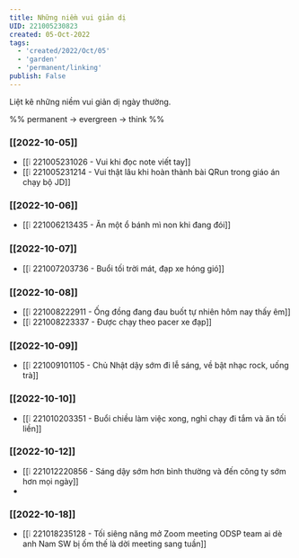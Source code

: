 ```yaml
---
title: Những niềm vui giản dị
UID: 221005230823
created: 05-Oct-2022
tags:
  - 'created/2022/Oct/05'
  - 'garden'
  - 'permanent/linking'
publish: False
---
```

Liệt kê những niềm vui giản dị ngày thường.

%%
permanent -> evergreen -> think
%%

### [[2022-10-05]]
- [[❕ 221005231026 - Vui khi đọc note viết tay]]
- [[❕ 221005231214 - Vui thật lâu khi hoàn thành bài QRun trong giáo án chạy bộ JD]]

### [[2022-10-06]]
- [[❕ 221006213435 - Ăn một ổ bánh mì non khi đang đói]]

### [[2022-10-07]]
- [[❕ 221007203736 - Buổi tối trời mát, đạp xe hóng gió]]

### [[2022-10-08]]
- [[❕ 221008222911 - Ống đồng đang đau buốt tự nhiên hôm nay thấy êm]]
- [[❕ 221008223337 - Được chạy theo pacer xe đạp]]

### [[2022-10-09]]
- [[❕ 221009101105 - Chủ Nhật dậy sớm đi lễ sáng, về bật nhạc rock, uống trà]]

### [[2022-10-10]]
- [[❕ 221010203351 - Buổi chiều làm việc xong, nghỉ chạy đi tắm và ăn tối liền]]

### [[2022-10-12]]
- [[❕ 221012220856 - Sáng dậy sớm hơn bình thường và đến công ty sớm hơn mọi ngày]]
- 
### [[2022-10-18]]
- [[❕ 221018235128 - Tối siêng năng mở Zoom meeting ODSP team ai dè anh Nam SW bị ốm thế là dời meeting sang tuần]]